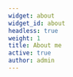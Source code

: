```yaml
---
widget: about
widget_id: about
headless: true
weight: 1
title: About me
active: true
author: admin
---
```

